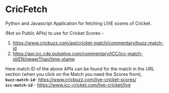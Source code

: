 # CricFetch
Python and Javascript Application for fetching LIVE scores of Cricket.

(Not so Public APIs) to use for Cricket Scores - 
1. https://www.cricbuzz.com/api/cricket-match/commentary/buzz-match-id
2. https://api.icc.cdp.pulselive.com/commentary/ICC/icc-match-id/EN/newerThan/time-stamp

Here match ID of the above APIs can be found for the match in the URL section (when you click on the Match you need the Scores from), <br>
**`buzz-match-id`**- https://www.cricbuzz.com/live-cricket-scores/ <br>
**`icc-match-id`** - https://www.icc-cricket.com/live-cricket/live
